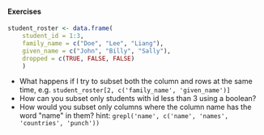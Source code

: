 #### Exercises

```r
student_roster <- data.frame(
    student_id = 1:3,
    family_name = c("Doe", "Lee", "Liang"),
    given_name = c("John", "Billy", "Sally"),
    dropped = c(TRUE, FALSE, FALSE)
    )
```
- What happens if I try to subset both the column and rows at the same time, e.g. `student_roster[2, c('family_name', 'given_name')]`
- How can you subset only students with id less than 3 using a boolean?
- How would you subset only columns where the column name has the word "name" in them? hint: `grepl('name', c('name', 'names', 'countries', 'punch'))`
